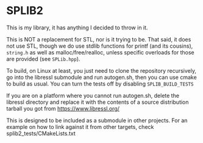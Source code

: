 # SPLIB2

This is my library, it has anything I decided to throw in it.

This is NOT a replacement for STL, nor is it trying to be. That said, it does not use STL, though we do use stdlib functions for printf (and its cousins), `string.h` as well as malloc/free/realloc, unless specific overloads for those are provided (see `SPLib.hpp`).

To build, on Linux at least, you just need to clone the repository recursively, go into the libressl submodule and run autogen.sh, then you can use cmake to build as usual. You can turn the tests off by disabling `SPLIB_BUILD_TESTS`

If you are on a platform where you cannot run autogen.sh, delete the libressl directory and replace it with the contents of a source distribution tarball you got from https://www.libressl.org/

This is designed to be included as a submodule in other projects. For an example on how to link against it from other targets, check splib2_tests/CMakeLists.txt
